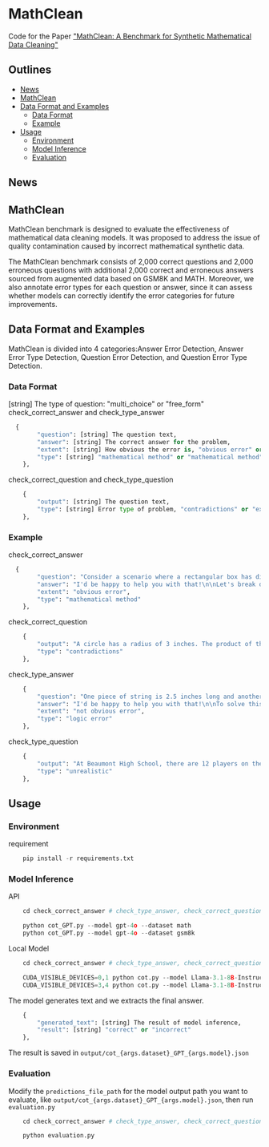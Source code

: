 # MathClean
Code for the Paper ["MathClean: A Benchmark for Synthetic Mathematical Data Cleaning"]()

## Outlines
- [News](#News)
- [MathClean](#MathClean)
- [Data Format and Examples](#Data_Format_and_Examples)
  - [Data Format](#Data_Format)
  - [Example](#Example)
- [Usage](#Usage)
  - [Environment](#Environment)
  - [Model Inference](#Model_Inference)
  - [Evaluation](#Evaluation)

## News

## MathClean

MathClean benchmark is designed to evaluate the effectiveness of mathematical data cleaning models. It was proposed to address the issue of quality contamination caused by incorrect mathematical synthetic data.

The MathClean benchmark consists of 2,000 correct questions and 2,000 erroneous questions with additional 2,000 correct and erroneous answers sourced from augmented data based on GSM8K and MATH. Moreover, we also annotate error types for each question or answer, since it can assess whether models can correctly identify the error categories for future improvements.

## Data Format and Examples

MathClean is divided into 4 categories:Answer Error Detection, Answer Error Type Detection, Question Error Detection, and Question Error Type Detection.

### Data Format
[string] The type of question: "multi_choice" or "free_form"
check_correct_answer and check_type_answer
```python
  {
        "question": [string] The question text,
        "answer": [string] The correct answer for the problem,
        "extent": [string] How obvious the error is, "obvious error" or "not obvious error" or "no error",
        "type": [string] "mathematical method" or "mathematical method" or null
    },
```
check_correct_question and check_type_question
```python
    {
        "output": [string] The question text,
        "type": [string] Error type of problem, "contradictions" or "expression_error" or "lack_of_conditions" or "unrealistic" or "correct"
    },
```

### Example
check_correct_answer
```python
  {
        "question": "Consider a scenario where a rectangular box has dimensions of 3 by 4 by 5 units. Now, imagine that there is a special event where the box expands by 1 unit in all directions, but this expansion happens only 8 times a year. For the rest of the year, the box remains in its original size. Calculate the total volume of the set of points that are inside or within one unit of the box for the entire year, expressed as $\\displaystyle {{m+n\\pi}\\over p}$, where $m$, $n$, and $p$ are positive integers, and $n$ and $p$ are relatively prime. Find $m+n+p$.",
        "answer": "I'd be happy to help you with that!\n\nLet's break down the problem step by step:\n\n**Step 1: Find the volume of the original box**\n\nThe dimensions of the box are 3 by 4 by 5 units, so its volume is:\n\nVolume = length × width × height = 3 × 4 × 5 = 60 cubic units\n\n**Step 2: Find the volume of the expanded box**\n\nThe box expands by 1 unit in all directions, so its new dimensions are 4 by 5 by 6 units. Its volume is:\n\nVolume = length × width × height = 4 × 5 × 6 = 120 cubic units\n\n**Step 3: Find the volume of the expanded box for the 8 times it expands**\n\nSince the box expands 8 times a year, we need to find the total volume of the expanded box for those 8 times. The volume of the expanded box is 120 cubic units, and it expands 8 times, so the total volume is:\n\n120 cubic units × 8 = 960 cubic units\n\n**Step 4: Find the volume of the original box for the remaining 44 weeks**\n\nSince the box remains in its original size for the remaining 44 weeks, we need to find the volume of the original box for those 44 weeks. The volume of the original box is 60 cubic units, and it remains in that size for 44 weeks, so the total volume is:\n\n60 cubic units × 44 = 2640 cubic units\n\n**Step 5: Find the total volume of the set of points**\n\nThe total volume of the set of points that are inside or within one unit of the box for the entire year is the sum of the volumes of the expanded box for the 8 times it expands and the volume of the original box for the remaining 44 weeks:\n\nTotal volume = 960 cubic units + 2640 cubic units = 3600 cubic units\n\n**Step 6: Write the answer in the required form**\n\nThe answer can be written in the form $\\displaystyle {{m+n\\pi}\\over p}$ as follows:\n\n3600 = $\\displaystyle {{3600}\\over 1}$ = $\\displaystyle {{3600+0\\pi}\\over 1}$\n\nSo, $m=3600$, $n=0$, and $p=1$. Therefore, $m+n+p = 3601$.\n\nThe answer is 3601.",
        "extent": "obvious error",
        "type": "mathematical method"
    },
```
check_correct_question
```python
    {
        "output": "A circle has a radius of 3 inches. The product of this radius and the circumference of the circle is equal to the circle's area. What is the length of the circumference of the circle, in inches?",
        "type": "contradictions"
    },
```
check_type_answer

```python
    {
        "question": "One piece of string is 2.5 inches long and another piece of string is 5.5 inches long. If a third piece of string is added that is 3.5 inches long, what is the average length, in inches, of these three pieces of string?",
        "answer": "I'd be happy to help you with that!\n\nTo solve this problem, we'll follow a step-by-step approach:\n\n1. Determine the total length of the three pieces of string: We have the lengths of the first two pieces: 2.5 inches and 5.5 inches. For the third piece, we're given a length of 3.5 inches. To find the total length, we add these values together:\n\n2.5 + 5.5 + 3.5 = 11.5 inches\n\n2. Find the average length: To find the average length, we divide the total length by the number of pieces. Since we have three pieces, we divide the total length by 3:\n\n11.5 \u00f7 3 = 3.83 inches\n\nSo, the average length of the three pieces of string is approximately 3.83 inches.\n\nTherefore, the answer is: \"3.83 inches\"",
        "extent": "not obvious error",
        "type": "logic error"
    },
```

check_type_question

```python
    {
        "output": "At Beaumont High School, there are 12 players on the baseball team. All 12 players are taking at least one of biology or chemistry. If 7 players are taking biology and 2.5 players are taking both sciences, how many players are taking chemistry?",
        "type": "unrealistic"
    },
```

## Usage

### Environment

requirement
```python
    pip install -r requirements.txt
```

### Model Inference

API

```python
    cd check_correct_answer # check_type_answer, check_correct_question or check_type_question

    python cot_GPT.py --model gpt-4o --dataset math
    python cot_GPT.py --model gpt-4o --dataset gsm8k
```

Local Model

```python
    cd check_correct_answer # check_type_answer, check_correct_question or check_type_question

    CUDA_VISIBLE_DEVICES=0,1 python cot.py --model Llama-3.1-8B-Instruct --dataset gsm8k
    CUDA_VISIBLE_DEVICES=3,4 python cot.py --model Llama-3.1-8B-Instruct --dataset math
```

The model generates text and we extracts the final answer.

```python
    {
        "generated_text": [string] The result of model inference,
        "result": [string] "correct" or "incorrect"
    },
```

The result is saved in `output/cot_{args.dataset}_GPT_{args.model}.json`

### Evaluation

Modify the `predictions_file_path` for the model output path you want to evaluate, like `output/cot_{args.dataset}_GPT_{args.model}.json`, then run `evaluation.py`

```python
    cd check_correct_answer # check_type_answer, check_correct_question or check_type_question

    python evaluation.py
```
